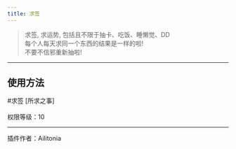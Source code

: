```yaml
---
title: 求签
---
```

> 求签, 求运势, 包括且不限于抽卡、吃饭、睡懒觉、DD<br/>
> 每个人每天求同一个东西的结果是一样的啦!<br/>
> 不要不信邪重新抽啦!

---
## 使用方法
\#求签 [所求之事]<br/><br/>
权限等级：10

---
插件作者：Ailitonia